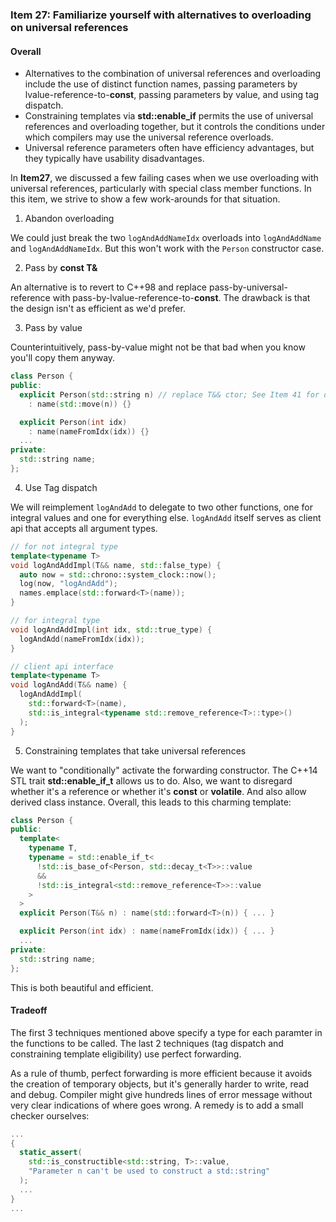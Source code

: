 ### Item 27: Familiarize yourself with alternatives to overloading on universal references

#### Overall
- Alternatives to the combination of universal references and overloading include the use of distinct function names, passing parameters by lvalue-reference-to-**const**, passing parameters by value, and using tag dispatch.
- Constraining templates via **std::enable_if** permits the use of universal references and overloading together, but it controls the conditions under which compilers may use the universal reference overloads.
- Universal reference parameters often have efficiency advantages, but they typically have usability disadvantages.

In **Item27**, we discussed a few failing cases when we use overloading with universal references, particularly with special class member functions. In this item, we strive to show a few work-arounds for that situation.

1. Abandon overloading

We could just break the two `logAndAddNameIdx` overloads into `logAndAddName` and `logAndAddNameIdx`. But this won't work with the `Person` constructor case.

2. Pass by **const T&**

An alternative is to revert to C++98 and replace pass-by-universal-reference with pass-by-lvalue-reference-to-**const**. The drawback is that the design isn't as efficient as we'd prefer.

3. Pass by value

Counterintuitively, pass-by-value might not be that bad when you know you'll copy them anyway.

```CPP
class Person {
public:
  explicit Person(std::string n) // replace T&& ctor; See Item 41 for details
    : name(std::move(n)) {}

  explicit Person(int idx)
    : name(nameFromIdx(idx)) {}
  ...
private:
  std::string name;
};
```

4. Use Tag dispatch

We will reimplement `logAndAdd` to delegate to two other functions, one for integral values and one for everything else. `logAndAdd` itself serves as client api that accepts all argument types.

```CPP
// for not integral type
template<typename T>
void logAndAddImpl(T&& name, std::false_type) {
  auto now = std::chrono::system_clock::now();
  log(now, "logAndAdd");
  names.emplace(std::forward<T>(name));
}

// for integral type
void logAndAddImpl(int idx, std::true_type) {
  logAndAdd(nameFromIdx(idx));
}

// client api interface
template<typename T>
void logAndAdd(T&& name) {
  logAndAddImpl(
    std::forward<T>(name),
    std::is_integral<typename std::remove_reference<T>::type>()
  );
}
```

5. Constraining templates that take universal references

We want to "conditionally" activate the forwarding constructor. The C++14 STL trait **std::enable_if_t** allows us to do. Also, we want to disregard whether it's a reference or whether it's **const** or **volatile**. And also allow derived class instance. Overall, this leads to this charming template:

```CPP
class Person {
public:
  template<
    typename T,
    typename = std::enable_if_t<
      !std::is_base_of<Person, std::decay_t<T>>::value
      &&
      !std::is_integral<std::remove_reference<T>>::value
    >
  >
  explicit Person(T&& n) : name(std::forward<T>(n)) { ... }

  explicit Person(int idx) : name(nameFromIdx(idx)) { ... }
  ...
private:
  std::string name;
};
```

This is both beautiful and efficient.

#### Tradeoff
The first 3 techniques mentioned above specify a type for each paramter in the functions to be called. The last 2 techniques (tag dispatch and constraining template eligibility) use perfect forwarding.

As a rule of thumb, perfect forwarding is more efficient because it avoids the creation of temporary objects, but it's generally harder to write, read and debug. Compiler might give hundreds lines of error message without very clear indications of where goes wrong. A remedy is to add a small checker ourselves:

```CPP
...
{
  static_assert(
    std::is_constructible<std::string, T>::value,
    "Parameter n can't be used to construct a std::string"
  );
  ...
}
...
```

